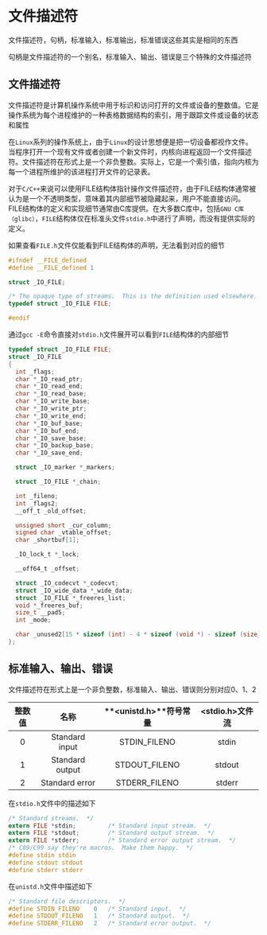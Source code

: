 # 文件描述符

文件描述符，句柄，标准输入，标准输出，标准错误这些其实是相同的东西

句柄是文件描述符的一个别名，标准输入、输出、错误是三个特殊的文件描述符



## 文件描述符

文件描述符是计算机操作系统中用于标识和访问打开的文件或设备的整数值。它是操作系统为每个进程维护的一种表格数据结构的索引，用于跟踪文件或设备的状态和属性

在`Linux`系列的操作系统上，由于`Linux`的设计思想便是把一切设备都视作文件。当程序打开一个现有文件或者创建一个新文件时，内核向进程返回一个文件描述符。文件描述符在形式上是一个非负整数。实际上，它是一个索引值，指向内核为每一个进程所维护的该进程打开文件的记录表。

对于`C/C++`来说可以使用FILE结构体指针操作文件描述符，由于FILE结构体通常被认为是一个不透明类型，意味着其内部细节被隐藏起来，用户不能直接访问。FILE结构体的定义和实现细节通常由C库提供。在大多数C库中，包括`GNU C库（glibc）`，`FILE`结构体仅在标准头文件`stdio.h`中进行了声明，而没有提供实际的定义。

如果查看`FILE.h`文件仅能看到FILE结构体的声明，无法看到对应的细节

```c
#ifndef __FILE_defined
#define __FILE_defined 1

struct _IO_FILE;

/* The opaque type of streams.  This is the definition used elsewhere.  */
typedef struct _IO_FILE FILE;

#endif
```

通过`gcc -E`命令直接对`stdio.h`文件展开可以看到`FILE`结构体的内部细节

```c
typedef struct _IO_FILE FILE;
struct _IO_FILE
{
  int _flags;
  char *_IO_read_ptr;
  char *_IO_read_end;
  char *_IO_read_base;
  char *_IO_write_base;
  char *_IO_write_ptr;
  char *_IO_write_end;
  char *_IO_buf_base;
  char *_IO_buf_end;
  char *_IO_save_base;
  char *_IO_backup_base;
  char *_IO_save_end;

  struct _IO_marker *_markers;

  struct _IO_FILE *_chain;

  int _fileno;
  int _flags2;
  __off_t _old_offset;

  unsigned short _cur_column;
  signed char _vtable_offset;
  char _shortbuf[1];

  _IO_lock_t *_lock;

  __off64_t _offset;

  struct _IO_codecvt *_codecvt;
  struct _IO_wide_data *_wide_data;
  struct _IO_FILE *_freeres_list;
  void *_freeres_buf;
  size_t __pad5;
  int _mode;

  char _unused2[15 * sizeof (int) - 4 * sizeof (void *) - sizeof (size_t)];
};
```



## 标准输入、输出、错误

文件描述符在形式上是一个非负整数，标准输入、输出、错误则分别对应0、1、2

| 整数值 |      名称       | **<**unistd.h**>**符号常量 | <stdio.h>文件流 |
| :----: | :-------------: | :------------------------: | :-------------: |
|   0    | Standard input  |        STDIN_FILENO        |      stdin      |
|   1    | Standard output |       STDOUT_FILENO        |     stdout      |
|   2    | Standard error  |       STDERR_FILENO        |     stderr      |

在`stdio.h`文件中的描述如下

```c
/* Standard streams.  */
extern FILE *stdin;			/* Standard input stream.  */
extern FILE *stdout;		/* Standard output stream.  */
extern FILE *stderr;		/* Standard error output stream.  */
/* C89/C99 say they're macros.  Make them happy.  */
#define stdin stdin
#define stdout stdout
#define stderr stderr
```

在`unistd.h`文件中描述如下

```c
/* Standard file descriptors.  */
#define	STDIN_FILENO	0	/* Standard input.  */
#define	STDOUT_FILENO	1	/* Standard output.  */
#define	STDERR_FILENO	2	/* Standard error output.  */
```

